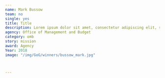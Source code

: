 ```yaml
---
name: Mark Bussow
team: no
single: yes
title: Title
description: Lorem ipsum dolor sit amet, consectetur adipiscing elit, sed do eiusmod tempor incididunt ut labore et dolore magna aliqua.
agency: Office of Management and Budget
category: omb
story: mission
award: Agency
Year: 2018
image: "/img/GoG/winners/bussow_mark.jpg"



---
```

